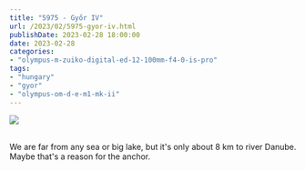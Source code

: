 ```yaml
---
title: "5975 - Győr IV"
url: /2023/02/5975-gyor-iv.html
publishDate: 2023-02-28 18:00:00
date: 2023-02-28
categories:
- "olympus-m-zuiko-digital-ed-12-100mm-f4-0-is-pro"
tags:
- "hungary"
- "gyor"
- "olympus-om-d-e-m1-mk-ii"
---
```

<div class="container">
<div class="center"><a target="_blank" href="https://d25zfm9zpd7gm5.cloudfront.net/1200x1200/2019/20191020_102339_lr.jpg"><img class="webfeedsFeaturedVisual" src="https://d25zfm9zpd7gm5.cloudfront.net/0600x0600/2019/20191020_102339_lr.jpg" /></a></div>
</div>
<br />

We are far from any sea or big lake, but it's only about 8
km to river Danube. Maybe that's a reason for the anchor.
